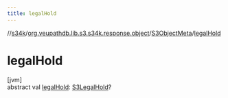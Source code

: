 ```yaml
---
title: legalHold
---
```

//[s34k](../../../index.html)/[org.veupathdb.lib.s3.s34k.response.object](../index.html)/[S3ObjectMeta](index.html)/[legalHold](legal-hold.html)



# legalHold



[jvm]\
abstract val [legalHold](legal-hold.html): [S3LegalHold](../../org.veupathdb.lib.s3.s34k/-s3-legal-hold/index.html)?




